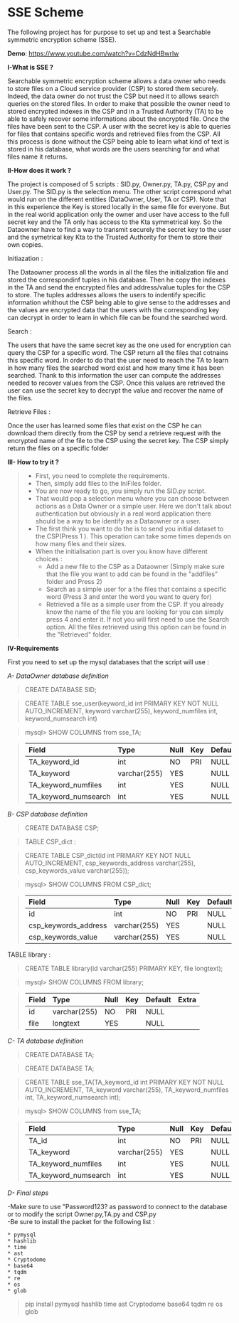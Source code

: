 # SSE Scheme

The following project has for purpose to set up and test a Searchable symmetric encryption scheme (SSE). 

__Demo__: https://www.youtube.com/watch?v=CdzNdHBwrIw

__I-What is SSE ?__

Searchable symmetric encryption scheme allows a data owner who needs to store files on a Cloud service provider (CSP) to stored them securely. Indeed, the data owner do not trust the CSP but need it to allows search queries on the stored files. In order to make that possible the owner need to stored encrypted indexes in the CSP and in a Trusted Authority (TA) to be able to safely recover some informations about the encrypted file. Once the files have been sent to the CSP. A user with the secret key is able to queries for files that contains specific words and retrieved files from the CSP. All this process is done without the CSP being able to learn what kind of text is stored in his database, what words are the users searching for and what files name it returns.


__II-How does it work ?__ 

The project is composed of 5 scripts : SID.py, Owner.py, TA.py, CSP.py and User.py. 
The SID.py is the selection menu. The other script correspond what would run on the different entities (DataOwner, User, TA or CSP). 
Note that in this experience the Key is stored locally in the same file for everyone. But in the real world application only the owner and user have access to the full secret key and the TA only has access to the Kta symmetrical key. So the Dataowner have to find a way to transmit securely the secret key to the user and the symetrical key Kta to the Trusted Authority for them to store their own copies. 

Initiazation : 

The Dataowner process all the words in all the files the initialization file and stored the correspondinf tuples in his database. Then he copy the indexes in the TA and send the encrypted files and address/value tuples for the CSP to store. The tuples addresses allows the users to indentify specific information whithout the CSP being able to give sense to the addresses and the values are encrypted data that the users with the corresponding key can decrypt in order to learn in which file can be found the searched word. 

Search : 

The users that have the same secret key as the one used for encryption can query the CSP for a specific word. The CSP return all the files that cotnains this specific word. In order to do that the user need to reach the TA to learn in how many files the searched word exist and how many time it has been searched. Thank to this information the user can compute the addresses needed to recover values from the CSP. Once this values are retrieved the user can use the secret key to decrypt the value and recover the name of the files.

Retrieve Files :  

Once the user has learned some files that exist on the CSP he can download them directly from the CSP by send a retrieve request with the encrypted name of the file to the CSP using the secret key. The CSP simply return the files on a specific folder



__III- How to try it ?__ 

>- First, you need to complete the requirements.  
>- Then, simply add files to the IniFiles folder.  
>- You are now ready to go, you simply run the SID.py script.   
>- That would pop a selection menu where you can choose between actions as a Data Owner or a simple user. Here we don't talk about authentication but obviously in a real word application there should be a way to be identify as a Dataowner or a user.   
>- The first think you want to do the is to send you initial dataset to the CSP(Press 1 ). This operation can take some times depends on how many files and their sizes.  
>- When the initialisation part is over you know have different choices :   
>   - Add a new file to the CSP as a Dataowner (Simply make sure that the file you want to add can be found in the "addfiles" folder and Press 2)  
>   - Search as a simple user for a the files that contains a specific word (Press 3 and enter the word you want to query for)  
>   - Retrieved a file as a simple user from the CSP. If you already know the name of the file you are looking for you can simply press 4 and enter it. If not you will first need to use the Search option. All the files retrieved using this option can be found in the "Retrieved" folder.   

__IV-Requirements__

First you need to set up the mysql databases that the script will use :

*A- DataOwner database definition*

>CREATE DATABASE SID; 

>CREATE TABLE sse_user(keyword_id int PRIMARY KEY NOT NULL AUTO_INCREMENT,
keyword varchar(255), keyword_numfiles int, keyword_numsearch int)  

>mysql> SHOW COLUMNS from sse_TA;  

  
>| Field | Type| Null | Key | Default | Extra |    
>| :----- | :----- | :----- | :----- | :----- | :----- |     
>| TA_keyword_id         | int          | NO   | PRI | NULL    | auto_increment |    
>| TA_keyword            | varchar(255) | YES  |     | NULL    |                |    
>| TA_keyword_numfiles   | int          | YES  |     | NULL    |                |    
>| TA_keyword_numsearch  | int          | YES  |     | NULL    |                |    
   

*B- CSP database definition*  

>CREATE DATABASE CSP;   

>TABLE CSP_dict :   

>CREATE TABLE CSP_dict(id int PRIMARY KEY NOT NULL AUTO_INCREMENT,
csp_keywords_address varchar(255), csp_keywords_value varchar(255));

>mysql> SHOW COLUMNS FROM CSP_dict;  
 
>| Field                | Type         | Null | Key | Default | Extra          |  
>| :----- | :----- | :----- | :----- | :----- | :----- |  
>| id                   | int          | NO   | PRI | NULL    | auto_increment |  
>| csp_keywords_address | varchar(255) | YES  |     | NULL    |                |  
>| csp_keywords_value   | varchar(255) | YES  |     | NULL    |                |  

TABLE library :   

>CREATE TABLE library(id varchar(255) PRIMARY KEY,
file longtext);  

>mysql> SHOW COLUMNS FROM library;  

>| Field | Type         | Null | Key | Default | Extra |  
>| :----- | :----- | :----- | :----- | :----- | :----- |    
>| id    | varchar(255) | NO   | PRI | NULL    |       |  
>| file  | longtext     | YES  |     | NULL    |       |  
    

*C- TA database definition*  

>CREATE DATABASE TA;   

>CREATE DATABASE TA;  

>CREATE TABLE sse_TA(TA_keyword_id int PRIMARY KEY NOT NULL AUTO_INCREMENT,
TA_keyword varchar(255), TA_keyword_numfiles int, TA_keyword_numsearch int);    

>mysql> SHOW COLUMNS from sse_TA;  
  
>| Field                | Type         | Null | Key | Default | Extra          |  
>| :----- | :----- | :----- | :----- | :----- | :----- |    
>| TA_id                | int          | NO   | PRI | NULL    | auto_increment |  
>| TA_keyword           | varchar(255) | YES  |     | NULL    |                |  
>| TA_keyword_numfiles  | int          | YES  |     | NULL    |                |  
>| TA_keyword_numsearch | int          | YES  |     | NULL    |                |  



*D- Final steps*  

-Make sure to use "Password123? as password to connect to the database or to modify the script Owner.py,TA.py and CSP.py  
-Be sure to install the packet for the following list :   

    * pymysql
    * hashlib
    * time
    * ast
    * Cryptodome
    * base64
    * tqdm
    * re
    * os
    * glob

> pip install pymysql hashlib time ast Cryptodome base64 tqdm re os glob

